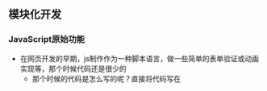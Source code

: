 ## 模块化开发

### JavaScript原始功能

- 在网页开发的早期，js制作作为一种脚本语言，做一些简单的表单验证或动画实现等，那个时候代码还是很少的
  - 那个时候的代码是怎么写的呢？直接将代码写在<script>标签中即可
- 随着ajax异步请求的出现，慢慢形成了前后端的分离
  - 客户端需要完成的事情越来越多，代码量也是与日俱增
  - 为了应对代码量的剧增，我们通常会将代码组织在多个js文件中，进行维护
  - 但是这种维护方式，依然不能避免一些**灾难**性的问题
- 比如全局变量同名问题：
- 另外，**这种代码的编写方式对js文件的`依赖顺序`几乎是强制性的**
  - 但是当js文件过多，比如有几十个的时候，弄清楚它们的顺序是一件比较同时的事情
  - 而且即使你弄清楚顺序了，也不能避免上面出现的这种尴尬问题的发生

模块化解决的两个问题：

- 同名变量的使用问题
- 代码的复用问题

### 匿名函数的解决方案

- 我们可以使用匿名函数来解决方面的重名问题
  - 在aaa.js文件中，我们使用匿名函数

  ![image-20210822164338326](image\image-20210822164338326.png)

- 但是如果我们希望在main.js文件中，用到flag，应该如何处理呢？
  
  - 显然，另外一个文件中不容易使用，因为flag是一个局部变量



### 使用模块作为出口

- 我们可以使用将需要暴露到外面的变量，使用一个模块作为出口，什么意思呢？
- 来看下对应的代码：
- 我们做了什么事情呢？
  - 非常简单，**在匿名函数内部，定义一个对象**
  - **给对象添加各种需要暴露到外面的属性和方法**(不需要暴露的直接定义即可)
  - **最后将这个对象返回，并且在外面使用了一个MoudleA接受**
- 接下来，我们在man.js中怎么使用呢？
  - 我们只需要使用属于自己模块的属性和方法即可
- 这就是模块最基础的封装，事实上模块的封装还有很多高级的话题：
  - 但是我们这里就是要认识一下为什么需要模块，以及模块的原始雏形
  - 幸运的是，前端模块化开发已经有了很多既有的规范，以及对应的实现方案
- 常见的模块化规范：
  - `CommonJS`、`AMD`、`CMD`，也有ES6的`Modules`

#### 实例代码

在bbb.js中通过匿名函数 + 抛出对象的方式，在其他的地方使用

 ```javascript
var moduleB = (function (){

    var obj = {}
    var name = "waws"
    var flag = true

    function sum(num1,num2){
        return num1 + num2
    }

    obj.name = name
    obj.flag = flag
    obj.sum = sum

    return obj
})()
 ```

在·`aaa.js`中我们使用在`bbb`模块中创建的`moduleB`对象，进行逻辑

```javascript
;(function (){
    if (moduleB.flag){
        console.log("waws 就是神!!!")
    }

    console.log(moduleB.sum(10,20))
})()
```

index.html中进行引入

```html
<!DOCTYPE html>
<html lang="en">
<head>
    <meta charset="UTF-8">
    <title>Title</title>
    <script src="bbb.js"></script>
    <script src="aaa.js"></script>
</head>
<body>

</body>
</html>
```

效果展示

![企业微信截图_20210822165631](image\企业微信截图_20210822165631.png)

### CommonJS

- 模块化有两个核心：导出和导入

- CommonJS的导出：

  ![image-20210822170130718](image\image-20210822170130718.png)

- CommonJS的导入

  ![image-20210822170230393](image\image-20210822170230393.png)

